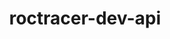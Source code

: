 ---
title: "roctracer-dev-api"
layout: cache
categories: [package, develop-2023-08-27]
meta: {"versions": ["5.4.3", "5.5.1"], "compilers": ["gcc@=11.1.0", "gcc@=11.3.0"], "oss": ["ubuntu20.04", "ubuntu22.04"], "platforms": ["linux"], "targets": ["x86_64_v3"], "stacks": ["e4s", "gpu-tests", "ml-linux-x86_64-rocm", "root"], "num_specs": 3, "num_specs_by_stack": {"root": 3, "e4s": 2, "gpu-tests": 1, "ml-linux-x86_64-rocm": 1}}
spec_details: [{"hash": "uzitbzxtxmnyn7zc3kfay2dqdytwt35b", "compiler": "gcc@=11.1.0", "versions": ["5.5.1"], "os": "ubuntu20.04", "platform": "linux", "target": "x86_64_v3", "variants": ["build_system=generic"], "stacks": ["root", "e4s", "gpu-tests"], "size": "-", "tarball": "https://binaries.spack.io/releases/develop-2023-08-27/build_cache/linux-ubuntu20.04-x86_64_v3/gcc-11.1.0/roctracer-dev-api-5.5.1/linux-ubuntu20.04-x86_64_v3-gcc-11.1.0-roctracer-dev-api-5.5.1-uzitbzxtxmnyn7zc3kfay2dqdytwt35b.spack"}, {"hash": "s2f3276xtnvnzp7pjvcn4s7oct7xzp6y", "compiler": "gcc@=11.1.0", "versions": ["5.4.3"], "os": "ubuntu20.04", "platform": "linux", "target": "x86_64_v3", "variants": ["build_system=generic"], "stacks": ["root", "e4s"], "size": "-", "tarball": "https://binaries.spack.io/releases/develop-2023-08-27/build_cache/linux-ubuntu20.04-x86_64_v3/gcc-11.1.0/roctracer-dev-api-5.4.3/linux-ubuntu20.04-x86_64_v3-gcc-11.1.0-roctracer-dev-api-5.4.3-s2f3276xtnvnzp7pjvcn4s7oct7xzp6y.spack"}, {"hash": "eiuqt67xm7lj3be4sgd67zjphsq62ovo", "compiler": "gcc@=11.3.0", "versions": ["5.5.1"], "os": "ubuntu22.04", "platform": "linux", "target": "x86_64_v3", "variants": ["build_system=generic"], "stacks": ["root", "ml-linux-x86_64-rocm"], "size": "-", "tarball": "https://binaries.spack.io/releases/develop-2023-08-27/build_cache/linux-ubuntu22.04-x86_64_v3/gcc-11.3.0/roctracer-dev-api-5.5.1/linux-ubuntu22.04-x86_64_v3-gcc-11.3.0-roctracer-dev-api-5.5.1-eiuqt67xm7lj3be4sgd67zjphsq62ovo.spack"}]
---